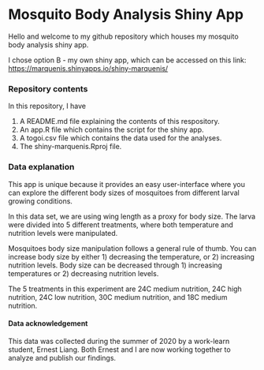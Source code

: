 # Mosquito Body Analysis Shiny App 

Hello and welcome to my github repository which houses my mosquito body analysis
shiny app. 

I chose option B - my own shiny app, which can be accessed on this link: 
https://marquenis.shinyapps.io/shiny-marquenis/

### Repository contents

In this repository, I have 
1. A README.md file explaining the contents of this respository.
2. An app.R file which contains the script for the shiny app.
3. A togoi.csv file which contains the data used for the analyses.
4. The shiny-marquenis.Rproj file.

### Data explanation
This app is unique because it provides an easy user-interface where you can 
explore the different body sizes of mosquitoes from different larval growing 
conditions.

In this data set, we are using wing length as a proxy for body size. The 
larva were divided into 5 different treatments, where both temperature and 
nutrition levels were manipulated. 

Mosquitoes body size manipulation follows a general rule of thumb. You can 
increase body size by either 1) decreasing the temperature, or 2) increasing 
nutrition levels. Body size can be decreased through 1) increasing temperatures
or 2) decreasing nutrition levels.

The 5 treatments in this experiment are 24C medium nutrition, 24C high 
nutrition, 24C low nutrition, 30C medium nutrition, and 18C medium nutrition. 

#### Data acknowledgement
This data was collected during the summer of 2020 by a work-learn student, 
Ernest Liang. Both Ernest and I are now working together to analyze and 
publish our findings. 
